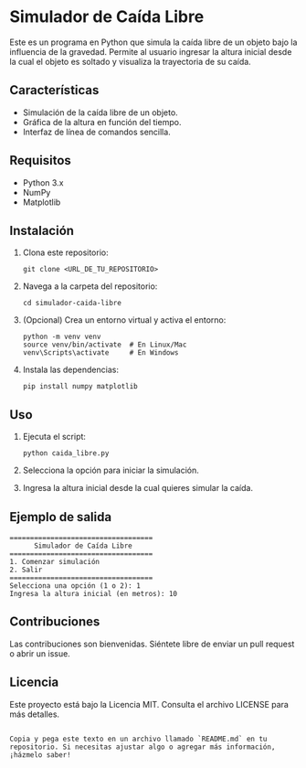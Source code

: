 # Simulador de Caída Libre

Este es un programa en Python que simula la caída libre de un objeto bajo la influencia de la gravedad. 
Permite al usuario ingresar la altura inicial desde la cual el objeto es soltado y visualiza la trayectoria de su caída.

## Características

- Simulación de la caída libre de un objeto.
- Gráfica de la altura en función del tiempo.
- Interfaz de línea de comandos sencilla.

## Requisitos

- Python 3.x
- NumPy
- Matplotlib

## Instalación

1. Clona este repositorio:
   ```
   git clone <URL_DE_TU_REPOSITORIO>
   ```

2. Navega a la carpeta del repositorio:
   ```
   cd simulador-caida-libre
   ```

3. (Opcional) Crea un entorno virtual y activa el entorno:
   ```
   python -m venv venv
   source venv/bin/activate  # En Linux/Mac
   venv\Scripts\activate     # En Windows
   ```

4. Instala las dependencias:
   ```
   pip install numpy matplotlib
   ```

## Uso

1. Ejecuta el script:
   ```
   python caida_libre.py
   ```

2. Selecciona la opción para iniciar la simulación.
3. Ingresa la altura inicial desde la cual quieres simular la caída.

## Ejemplo de salida

```
===================================
      Simulador de Caída Libre
===================================
1. Comenzar simulación
2. Salir
===================================
Selecciona una opción (1 o 2): 1
Ingresa la altura inicial (en metros): 10
```

## Contribuciones

Las contribuciones son bienvenidas. Siéntete libre de enviar un pull request o abrir un issue.

## Licencia

Este proyecto está bajo la Licencia MIT. Consulta el archivo LICENSE para más detalles.
```

Copia y pega este texto en un archivo llamado `README.md` en tu repositorio. Si necesitas ajustar algo o agregar más información, ¡házmelo saber!
